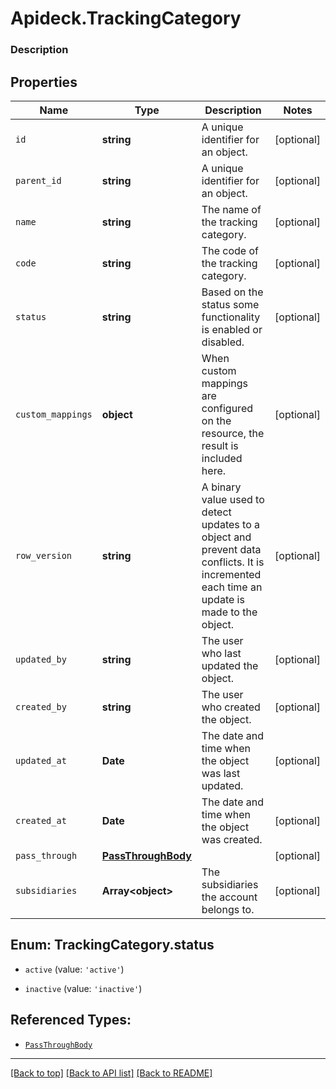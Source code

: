 # Apideck.TrackingCategory

### Description

## Properties
Name | Type | Description | Notes
------------ | ------------- | ------------- | -------------
`id` | **string** | A unique identifier for an object. | [optional] 
`parent_id` | **string** | A unique identifier for an object. | [optional] 
`name` | **string** | The name of the tracking category. | [optional] 
`code` | **string** | The code of the tracking category. | [optional] 
`status` | **string** | Based on the status some functionality is enabled or disabled. | [optional] 
`custom_mappings` | **object** | When custom mappings are configured on the resource, the result is included here. | [optional] 
`row_version` | **string** | A binary value used to detect updates to a object and prevent data conflicts. It is incremented each time an update is made to the object. | [optional] 
`updated_by` | **string** | The user who last updated the object. | [optional] 
`created_by` | **string** | The user who created the object. | [optional] 
`updated_at` | **Date** | The date and time when the object was last updated. | [optional] 
`created_at` | **Date** | The date and time when the object was created. | [optional] 
`pass_through` | [**PassThroughBody**](PassThroughBody.md) |  | [optional] 
`subsidiaries` | **Array&lt;object&gt;** | The subsidiaries the account belongs to. | [optional] 





<a name="TrackingCategoryStatus"></a>
## Enum: TrackingCategory.status


* `active` (value: `'active'`)

* `inactive` (value: `'inactive'`)




## Referenced Types:











* [`PassThroughBody`](PassThroughBody.md)


---

[[Back to top]](#) [[Back to API list]](../../../../README.md#documentation-for-api-endpoints) [[Back to README]](../../../../README.md)


